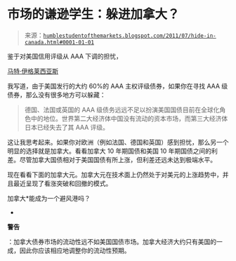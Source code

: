 <!--yml

分类：未分类

日期：2024-05-18 04:18:08

-->

# 市场的谦逊学生：躲进加拿大？

> 来源：[`humblestudentofthemarkets.blogspot.com/2011/07/hide-in-canada.html#0001-01-01`](https://humblestudentofthemarkets.blogspot.com/2011/07/hide-in-canada.html#0001-01-01)

鉴于对美国信用评级从 AAA 下调的担忧，

[马特·伊格莱西亚斯](http://thinkprogress.org/yglesias/2011/07/26/279634/the-us-issues-nearly-60-of-aaa-rated-sovereign-debt/)

我写道，由于美国发行的大约 60%的 AAA 主权评级债券，如果你在寻找 AAA 级债券，那么没有很多地方可以躲藏：

> 德国、法国或英国的 AAA 级债务远远不足以扮演美国国债目前在全球化角色中的地位。世界第二大经济体中国没有流动的资本市场，而第三大经济体日本已经失去了其 AAA 评级。

这让我思考起来。如果你对欧洲（例如法国、德国和英国）感到担忧，那么另一个明显的选择就是加拿大。看看加拿大 10 年期国债和美国 10 年期国债之间的利差。尽管加拿大国债相对于美国国债有所上涨，但利差还远未达到极端水平。

现在看看下面的加拿大元。加拿大元在技术面上仍然处于对美元的上涨趋势中，并且最近呈现了看涨突破和回撤的模式。

加拿大*能成为一个避风港吗？

*

**警告**

：加拿大债券市场的流动性远不如美国国债市场。加拿大经济大约只有美国的一成，因此你应该相应地调整你的流动性预期。
